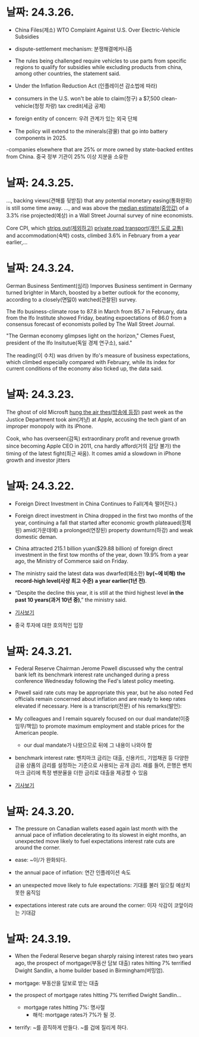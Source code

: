 # 날짜: 24.3.26.
- China Files(제소) WTO Complaint Against U.S. Over Electric-Vehicle Subsidies

- dispute-settlement mechanism: 분쟁해결메커니즘

- The rules being challenged require vehicles to use parts from specific regions to qualify for subsidies while excluding products from china, among other countries, the statement said.

- Under the Inflation Reduction Act (인플레이션 감소법에 따라)
- consumers in the U.S. won't be able to claim(청구) a $7,500 clean-vehicle(청정 차량) tax credit(세금 공제)
- foreign entity of concern: 우려 관계가 있는 외국 단체
- The policy will extend to the minerals(광물) that go into battery components in 2025. 

-companies elsewhere that are 25% or more owned by state-backed entites from China. 중국 정부 기관이 25% 이상 지분을 소유한

# 날짜: 24.3.25.
..., backing views(견해를 뒷받침) that any potential monetary easing(통화완화) is still some time away.
..., and was above the <u>median estimate(중앙값)</u> of a 3.3% rise projected(예상) in a Wall Street Journal survey of nine economists.

Core CPI, which <u>strips out(제외하고)</u> <u>private road transport(개인 도로 교통)</u> and accommodation(숙박) costs, climbed 3.6% in February from a year earlier,...

# 날짜: 24.3.24.
German Business Sentiment(심리) Imporves
Business sentiment in Germany turned brighter in March, boosted by a better outlook for the economy, according to a closely(면밇0) watched(관찰된) survey.

The Ifo business-climate rose to 87.8 in March from 85.7 in February, data from the Ifo Institute showed Friday, beating expoectations of 86.0 from a consensus forecast of economists polled by The Wall Street Journal.

"The German economy glimpses light on the horizon," Clemes Fuest, president of the Ifo Insitutue(독일 경제 연구소), said."

The reading(이 수치) was driven by Ifo's measure of business expectations, which climbed especially compared with February, while its index for current conditions of the economy also ticked up, the data said.


# 날짜: 24.3.23.
The ghost of old Microsft <u>hung the air thes(방송에 등장)</u> past week as the Justice Department took aim(겨냥) at Apple, accusing the tech giant of an improper monopoly with its iPhone.

Cook, who has overseen(감독) extraordinary profit and revenue growth since becoming Apple CEO in 2011, cna hardly afford(거의 감당 불가) the timing of the latest fight(최근 싸움). It comes amid a slowdown in iPhone growth and investor jitters

# 날짜: 24.3.22.
- Foreign Direct Investment in China Continues to Fall(계속 떨어진다.)
- Foreign direct investment in China dropped in the first two months of the year, continuing a fall that started after economic growth plateaued(정체된) amid(가운데에) a prolonged(연장된) property downturn(하강) and weak domestic deman.

- China attracted 215.1 billion yuan($29.88 billion) of foreign direct investment in the first tow months of the year, down 19.9% from a year ago, the Ministry of Commerce said on Friday.

- The ministry said the latest data was dwarfed(왜소한) **by(~에 비해)** **the record-high level(사상 최고 수준)** **a year earlier(1년 전)**.

- “Despite the decline this year, it is still at the third highest level **in the past 10 years(과거 10년 중)**,” the ministry said.

- [기사보기](https://www.wsj.com/economy/foreign-direct-investment-in-china-continues-to-fall-0d98017c?mod=economy_lead_story)
- 중국 투자에 대한 호의적인 입장

# 날짜: 24.3.21.
- Federal Reserve Chairman Jerome Powell discussed why the central bank left its benchmark interest rate unchanged during a press conference Wednesday following the Fed's latest policy meeting.

- Powell said rate cuts may be appropriate this year, but he also noted Fed officials remain concerned about inflation and are ready to keep rates elevated if necessary. Here is a transcript(전문) of his remarks(발언):

- My colleagues and I remain squarely focused on our dual mandate(이중 임무/책임) to promote maximum employment and stable prices for the American people.
  - our dual mandate가 나왔으므로 뒤에 그 내용이 나와야 함

- benchmark interest rate: 벤치마크 금리는 대출, 신용카드, 기업채권 등 다양한 금융 상품의 금리를 설정하는 기준으로 사용되는 공개 금리. 례를 들어, 은행은 벤치마크 금리에 특정 밴분율을 더한 금리로 대출을 제공할 수 있음

- [기사보기](https://www.wsj.com/articles/transcript-fed-chief-jerome-powells-postmeeting-press-conference-fa2c9d32?mod=economy_lead_story)

# 날짜: 24.3.20.
- The pressure on Canadian wallets eased again last month with the annual pace of inflation decelerating to its slowest in eight months, an unexpected move likely to fuel expectations interest rate cuts are around the corner.

- ease: ~이/가 완화되다.
- the annual pace of inflation: 연간 인플레이션 속도
- an unexpected move likely to fule expectations: 기대를 불러 일으킬 예상치 못한 움직임
- expectations interest rate cuts are around the corner: 이자 삭감이 코앞이라는 기대감

# 날짜: 24.3.19.
- When the Federal Reserve began sharply raising interest rates two years ago, the prospect of mortgage(부동산 담보 대출) rates hitting 7% terrified Dwight Sandlin, a home builder based in Birmingham(버밍엄).

- mortgage: 부동산을 담보로 받는 대출
- the prospect of mortgage rates hitting 7% terrified Dwight Sandlin...
  - mortgage rates hitting 7%: 명사절
    - 해석: mortgage rates가 7%가 될 것.
- terrify: ~를 끔직하게 만들다. ~를 겁에 질리게 하다.
